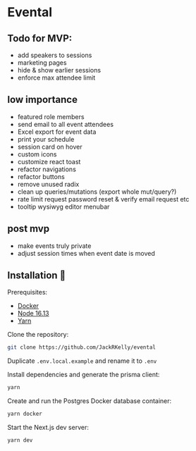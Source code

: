 # Evental

## Todo for MVP:
- add speakers to sessions
- marketing pages
- hide & show earlier sessions
- enforce max attendee limit

## low importance
- featured role members
- send email to all event attendees
- Excel export for event data
- print your schedule
- session card on hover
- custom icons
- customize react toast
- refactor navigations
- refactor buttons
- remove unused radix
- clean up queries/mutations (export whole mut/query?)
- rate limit request password reset & verify email request etc
- tooltip wysiwyg editor menubar

## post mvp
- make events truly private
- adjust session times when event date is moved

## Installation 💾

Prerequisites:
- [Docker](https://www.docker.com/products/docker-desktop/)
- [Node 16.13](https://nodejs.org/ko/blog/release/v16.13.0/)
- [Yarn](https://classic.yarnpkg.com/lang/en/docs/install/#windows-stable)

Clone the repository:

```bash
git clone https://github.com/JackRKelly/evental
```

Duplicate `.env.local.example` and rename it to `.env`

Install dependencies and generate the prisma client:

```bash
yarn
```

Create and run the Postgres Docker database container:

```bash
yarn docker
```

Start the Next.js dev server:

```bash
yarn dev
```


 
